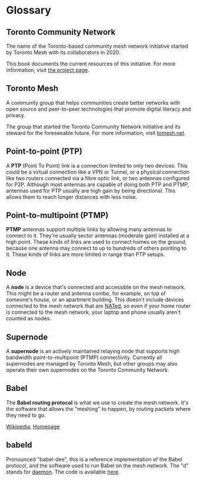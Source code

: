 # Glossary

## Toronto Community Network

The name of the Toronto-based community mesh network initiative started by Toronto Mesh with its collaborators in 2020.

This book documents the current resources of this initiative. For more information, visit [the project page](https://github.com/tomeshnet/toronto-community-network/).

## Toronto Mesh

A community group that helps communities create better networks with open source and peer-to-peer technologies that promote digital literacy and privacy.

The group that started the Toronto Community Network initiative and its steward for the foreseeable future. For more information, visit [tomesh.net](https://tomesh.net).

## Point-to-point (PTP)

A **PTP** (Point To Point) link is a connection limited to only two devices. This could be a virtual connection like a VPN or Tunnel, or a physical connection like two routers connected via a fibre optic link, or two antennas configured for P2P. Although most antennas are capable of doing both PTP and PTMP, antennas used for PTP usually are high gain by being directional. This allows them to reach longer distances with less noise.

## Point-to-multipoint (PTMP)

**PTMP** antennas support multiple links by allowing many antennas to connect to it. They're usually sector antennas (moderate gain) installed at a high point. These kinds of links are used to connect homes on the ground, because one antenna may connect to up to hundreds of others pointing to it. These kinds of links are more limited in range than PTP setups.

## Node

A **node** is a device that's connected and accessible on the mesh network. This might be a router and antenna combo, for example, on top of someone's house, or an apartment building. This doesn't include devices connected to the mesh network that are [NATed](https://en.wikipedia.org/wiki/Network_address_translation), so even if your home router is connected to the mesh network, your laptop and phone usually aren't counted as nodes.

## Supernode

A **supernode** is an actively maintained relaying node that supports high bandwidth point-to-multipoint (PTMP) connectivity. Currently all supernodes are managed by Toronto Mesh, but other groups may also operate their own supernodes on the Toronto Community Network.

## Babel

The **Babel routing protocol** is what we use to create the mesh network. It's the software that allows the "meshing" to happen, by routing packets where they need to go.

[Wikipedia](https://en.wikipedia.org/wiki/Babel_(protocol)), [Homepage](https://www.irif.fr/~jch/software/babel/)

## babeld

Pronounced "babel-dee", this is a reference implementation of the Babel protocol, and the software used to run Babel on the mesh network. The "d" stands for [daemon](https://en.wikipedia.org/wiki/Daemon_%28computing%29). The code is available [here](https://github.com/jech/babeld).
